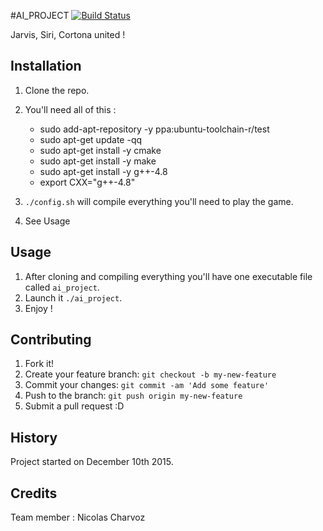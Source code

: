 #AI_PROJECT [![Build Status](https://travis-ci.com/charvoa/rtype_cpp.svg?token=pSML9SHkZtFx2hRSmJ4q&branch=dev)](https://travis-ci.com/charvoa/rtype_cpp)

Jarvis, Siri, Cortona united !

## Installation

1. Clone the repo.
2. You'll need all of this :
   - sudo add-apt-repository -y ppa:ubuntu-toolchain-r/test
   - sudo apt-get update -qq
   - sudo apt-get install -y cmake
   - sudo apt-get install -y make
   - sudo apt-get install -y g++-4.8
   - export CXX="g++-4.8"

3. `./config.sh` will compile everything you'll need to play the game.
4. See Usage

## Usage

1. After cloning and compiling everything you'll have one executable file called `ai_project`.
2. Launch it `./ai_project`.
3. Enjoy !

## Contributing

1. Fork it!
2. Create your feature branch: `git checkout -b my-new-feature`
3. Commit your changes: `git commit -am 'Add some feature'`
4. Push to the branch: `git push origin my-new-feature`
5. Submit a pull request :D

## History

Project started on December 10th 2015.

## Credits

Team member : Nicolas Charvoz